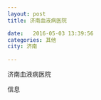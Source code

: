 ```yaml
--- 
layout: post 
title: 济南血液病医院

date:   2016-05-03 13:39:56 
categories: 其他  
city: 济南
  
--- 
```

   
济南血液病医院

信息

